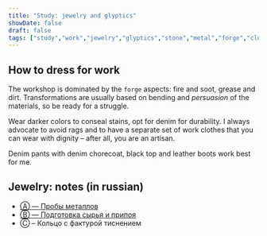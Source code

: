 ```yaml
---
title: "Study: jewelry and glyptics"
showDate: false
draft: false
tags: ["study","work","jewelry","glyptics","stone","metal","forge","clothes"]
---
```


## How to dress for work
The workshop is dominated by the `forge` aspects: fire and soot, grease and dirt. Transformations are usually based on bending and *persuasion* of the materials, so be ready for a struggle.

Wear darker colors to conseal stains, opt for denim for durability. I always advocate to avoid rags and to have a separate set of work clothes that you can wear with dignity – after all, you are an artisan.

Denim pants with denim chorecoat, black top and leather boots work best for me.


## Jewelry: notes (in russian)

* [Ⓐ — Пробы металлов](/garden/study/jewelry-a)
* [Ⓑ — Подготовка сырья и припоя](/garden/study/jewelry-b)
* Ⓒ – Кольцо с фактурой тиснением